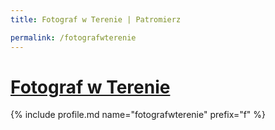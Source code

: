 ```yaml
---
title: Fotograf w Terenie | Patromierz

permalink: /fotografwterenie
---
```


# [Fotograf w Terenie](https://patronite.pl/fotografwterenie)

{% include profile.md name="fotografwterenie" prefix="f" %}
